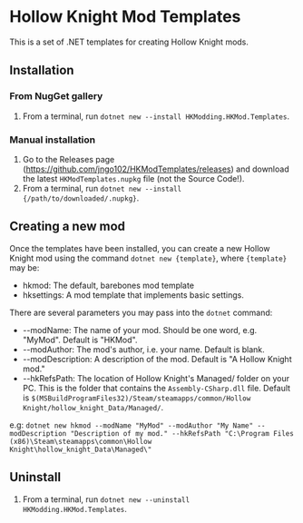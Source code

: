 # Hollow Knight Mod Templates

This is a set of .NET templates for creating Hollow Knight mods. 

## Installation
### From NugGet gallery
1.  From a terminal, run `dotnet new --install HKModding.HKMod.Templates`.
### Manual installation
1.  Go to the Releases page (https://github.com/jngo102/HKModTemplates/releases) and download the latest `HKModTemplates.nupkg` file (not the Source Code!). 
2.  From a terminal, run `dotnet new --install {/path/to/downloaded/.nupkg}`. 

## Creating a new mod
Once the templates have been installed, you can create a new Hollow Knight mod using the command `dotnet new {template}`, where `{template}` may be:
- hkmod: The default, barebones mod template
- hksettings: A mod template that implements basic settings.

There are several parameters you may pass into the `dotnet` command:
- --modName: The name of your mod. Should be one word, e.g. "MyMod". Default is "HKMod".
- --modAuthor: The mod's author, i.e. your name. Default is blank.
- --modDescription: A description of the mod. Default is "A Hollow Knight mod."
- --hkRefsPath: The location of Hollow Knight's Managed/ folder on your PC. This is the folder that contains the `Assembly-CSharp.dll` file. Default is `$(MSBuildProgramFiles32)/Steam/steamapps/common/Hollow Knight/hollow_knight_Data/Managed/`.

e.g: `dotnet new hkmod --modName "MyMod" --modAuthor "My Name" --modDescription "Description of my mod." --hkRefsPath "C:\Program Files (x86)\Steam\steamapps\common\Hollow Knight\hollow_knight_Data\Managed\"`

## Uninstall
1.  From a terminal, run `dotnet new --uninstall HKModding.HKMod.Templates`.